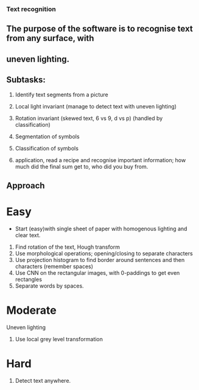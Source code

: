 ### Text recognition


## The purpose of the software is to recognise text from any surface, with
## uneven lighting.

## Subtasks:

1. Identify text segments from a picture
2. Local light invariant (manage to detect text with uneven lighting)
3. Rotation invariant (skewed text, 6 vs 9, d vs p) (handled by classification)
4. Segmentation of symbols
5. Classification of symbols

6. application, read a recipe and recognise important information; how much
did the final sum get to, who did you buy from.


## Approach

# Easy
- Start (easy)with single sheet of paper with homogenous lighting and clear text.
1. Find rotation of the text, Hough transform
2. Use morphological operations; opening/closing to separate characters
3. Use projection histogram to find border around sentences and then characters
    (remember spaces)
4. Use CNN on the rectangular images, with 0-paddings to get even rectangles
5. Separate words by spaces.

# Moderate
Uneven lighting

1. Use local grey level transformation


# Hard

1. Detect text anywhere.
